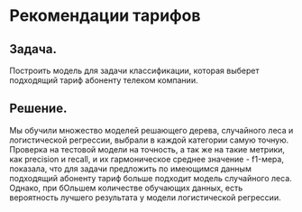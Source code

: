 # Рекомендации тарифов

## Задача. 
Построить модель для задачи классификации, которая выберет подходящий тариф абоненту телеком компании.
## Решение. 
Мы обучили множество моделей решающего дерева, случайного леса и логистической регрессии, выбрали в каждой категории самую точную. Проверка на тестовой модели на точность, а так же на такие метрики, как precision и recall, и их гармоническое среднее значение - f1-мера, показала, что для задачи предложить по имеющимся данным подходящий абоненту тариф больше подходит модель случайного леса. Однако, при бОльшем количестве обучающих данных, есть вероятность лучшего результата у модели логистической регрессии.

